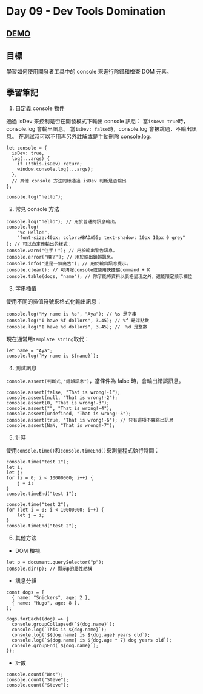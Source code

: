 # Day 09 - Dev Tools Domination

## [DEMO](https://ayating.github.io/JavaScript30/Day%2009%20-%20Dev%20Tools%20Domination/index-done.html)

## 目標

學習如何使用開發者工具中的 console 來進行除錯和檢查 DOM 元素。

## 學習筆記

1. 自定義 console 物件

通過 isDev 來控制是否在開發模式下輸出 console 訊息：
當`isDev: true`時，console.log 會輸出訊息。
當`isDev: false`時，console.log 會被跳過，不輸出訊息。
在測試時可以不用再另外註解或是手動刪除 console.log。

```
let console = {
  isDev: true,
  log(...args) {
    if (!this.isDev) return;
    window.console.log(...args);
  },
  // 其他 console 方法同樣通過 isDev 判斷是否輸出
};

console.log("hello");
```

2. 常見 console 方法

```
console.log("hello"); // 用於普通的訊息輸出。
console.log(
    "%c Hello!",
    "font-size:40px; color:#BADA55; text-shadow: 10px 10px 0 grey"
); // 可以自定義輸出的樣式：
console.warn("住手！"); // 用於輸出警告訊息。
console.error("糟了"); // 用於輸出錯誤訊息。
console.info("這是一個廣告"); // 用於輸出訊息提示。
console.clear(); // 可清除console或使用快捷鍵command + K
console.table(dogs, "name"); // 除了能將資料以表格呈現之外，還能限定顯示欄位
```

3. 字串插值

使用不同的插值符號來格式化輸出訊息：

```
console.log("My name is %s", "Aya"); // %s 是字串
console.log("I have %f dollors", 3.45); // %f 是浮點數
console.log("I have %d dollors", 3.45); //  %d 是整數
```

現在通常用`template string`取代：

```
let name = "Aya";
console.log(`My name is ${name}`);
```

4. 測試訊息

`console.assert(判斷式,"錯誤訊息")`，當條件為 false 時，會輸出錯誤訊息。

```
console.assert(false, "That is wrong!-1");
console.assert(null, "That is wrong!-2");
console.assert(0, "That is wrong!-3");
console.assert("", "That is wrong!-4");
console.assert(undefined, "That is wrong!-5");
console.assert(true, "That is wrong!-6"); // 只有這項不會跳出訊息
console.assert(NaN, "That is wrong!-7");
```

5. 計時

使用`console.time()`和`console.timeEnd()`來測量程式執行時間：

```
console.time("test 1");
let i;
let j;
for (i = 0; i < 10000000; i++) {
    j = i;
}
console.timeEnd("test 1");

console.time("test 2");
for (let i = 0; i < 10000000; i++) {
    let j = i;
}
console.timeEnd("test 2");
```

6. 其他方法

- DOM 檢視

```
let p = document.querySelector("p");
console.dir(p); // 顯示p的屬性結構
```

- 訊息分組

```
const dogs = [
  { name: "Snickers", age: 2 },
  { name: "Hugo", age: 8 },
];

dogs.forEach((dog) => {
  console.groupCollapsed(`${dog.name}`);
  console.log(`This is ${dog.name}`);
  console.log(`${dog.name} is ${dog.age} years old`);
  console.log(`${dog.name} is ${dog.age * 7} dog years old`);
  console.groupEnd(`${dog.name}`);
});
```

- 計數

```
console.count("Wes");
console.count("Steve");
console.count("Steve");
```
